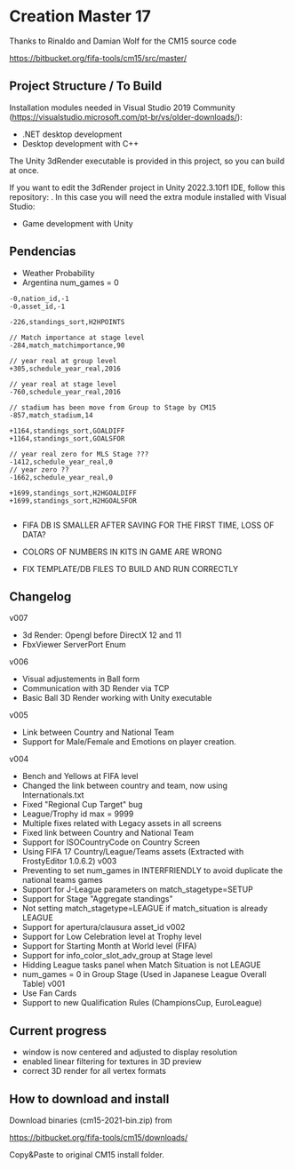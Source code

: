 # Creation Master 17

Thanks to Rinaldo and Damian Wolf for the CM15 source code

https://bitbucket.org/fifa-tools/cm15/src/master/

## Project Structure / To Build

Installation modules needed in Visual Studio 2019 Community (https://visualstudio.microsoft.com/pt-br/vs/older-downloads/):
- .NET desktop development
- Desktop development with C++

The Unity 3dRender executable is provided in this project, so you can build at once.

If you want to edit the 3dRender project in Unity 2022.3.10f1 IDE, follow this repository: <asdsfsf>. In this case you will need the extra module installed with Visual Studio:
- Game development with Unity


## Pendencias

- Weather Probability
- Argentina num_games = 0

```
-0,nation_id,-1
-0,asset_id,-1

-226,standings_sort,H2HPOINTS

// Match importance at stage level
-284,match_matchimportance,90

// year real at group level 
+305,schedule_year_real,2016

// year real at stage level 
-760,schedule_year_real,2016

// stadium has been move from Group to Stage by CM15
-857,match_stadium,14

+1164,standings_sort,GOALDIFF
+1164,standings_sort,GOALSFOR

// year real zero for MLS Stage ???
-1412,schedule_year_real,0
// year zero ??
-1662,schedule_year_real,0

+1699,standings_sort,H2HGOALDIFF
+1699,standings_sort,H2HGOALSFOR
 
 ```
- FIFA DB IS SMALLER AFTER SAVING FOR THE FIRST TIME, LOSS OF DATA?
- COLORS OF NUMBERS IN KITS IN GAME ARE WRONG

- FIX TEMPLATE/DB FILES TO BUILD AND RUN CORRECTLY

## Changelog

v007
- 3d Render: Opengl before DirectX 12 and 11
- FbxViewer ServerPort Enum

v006
- Visual adjustements in Ball form
- Communication with 3D Render via TCP
- Basic Ball 3D Render working with Unity executable

v005
- Link between Country and National Team
- Support for Male/Female and Emotions on player creation.

v004
- Bench and Yellows at FIFA level
- Changed the link between country and team, now using Internationals.txt
- Fixed "Regional Cup Target" bug
- League/Trophy id max = 9999
- Multiple fixes related with Legacy assets in all screens
- Fixed link between Country and National Team
- Support for ISOCountryCode on Country Screen
- Using FIFA 17 Country/League/Teams assets (Extracted with FrostyEditor 1.0.6.2)
v003
- Preventing to set num_games in INTERFRIENDLY to avoid duplicate the national teams games
- Support for J-League parameters on match_stagetype=SETUP
- Support for Stage "Aggregate standings"
- Not setting match_stagetype=LEAGUE if match_situation is already LEAGUE
- Support for apertura/clausura asset_id
v002
- Support for Low Celebration level at Trophy level
- Support for Starting Month at World level (FIFA)
- Support for info_color_slot_adv_group at Stage level
- Hidding League tasks panel when Match Situation is not LEAGUE
- num_games = 0 in Group Stage (Used in Japanese League Overall Table)
v001
- Use Fan Cards
- Support to new Qualification Rules (ChampionsCup, EuroLeague)

## Current progress ##

* window is now centered and adjusted to display resolution
* enabled linear filtering for textures in 3D preview
* correct 3D render for all vertex formats

## How to download and install ##

Download binaries (cm15-2021-bin.zip) from

https://bitbucket.org/fifa-tools/cm15/downloads/

Copy&Paste to original CM15 install folder.